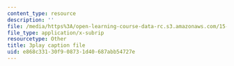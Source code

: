 ```yaml
---
content_type: resource
description: ''
file: /media/https%3A/open-learning-course-data-rc.s3.amazonaws.com/15-071-the-analytics-edge-spring-2017/e868c33130f908731d40687abb54727e_7QJyMB9qGQg.srt
file_type: application/x-subrip
resourcetype: Other
title: 3play caption file
uid: e868c331-30f9-0873-1d40-687abb54727e
---
```

